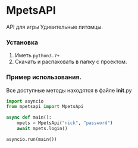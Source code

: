 # MpetsAPI

API для игры Удивительные питомцы.

### Установка

1. Иметь ```python3.7+```
2. Скачать и распаковать в папку с проектом.

### Пример использования.
Все доступные методы находятся в файле __init__.py
```python
import asyncio
from mpetsapi import MpetsApi

async def main():
    mpets = MpetsApi("nick", "password")
    await mpets.login()

asyncio.run(main())
```
